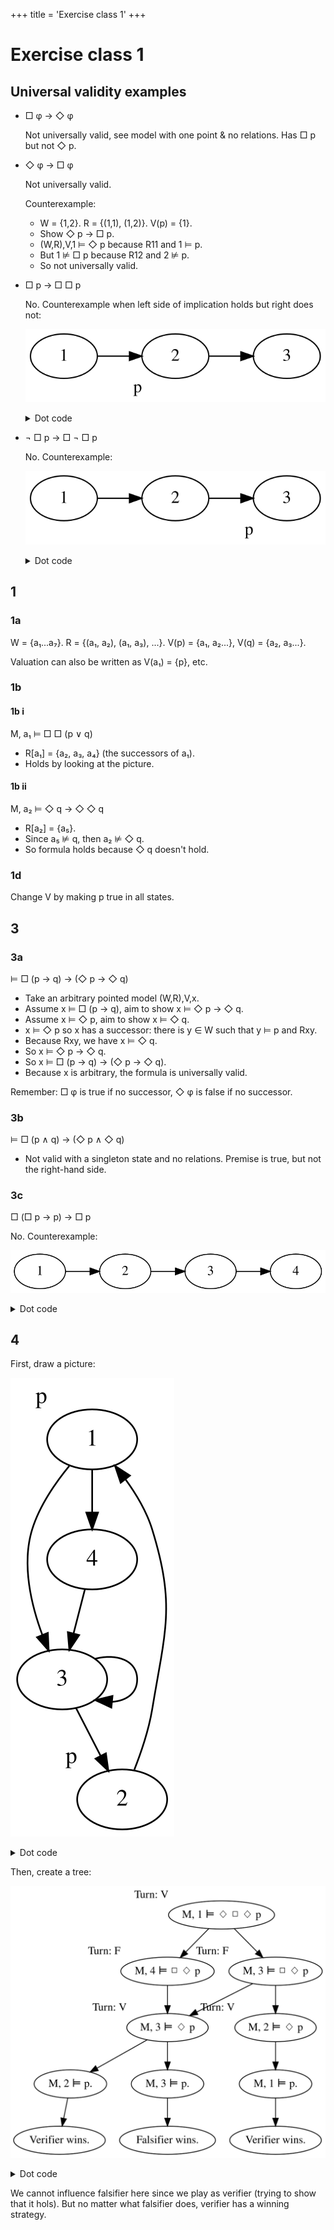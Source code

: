+++
title = 'Exercise class 1'
+++
# Exercise class 1
## Universal validity examples
- □ φ → ◇ φ

  Not universally valid, see model with one point & no relations.
  Has □ p but not ◇ p.

- ◇ φ → □ φ

  Not universally valid.

  Counterexample:
  - W = {1,2}. R = {(1,1), (1,2)}. V(p) = {1}.
  - Show ◇ p → □ p.
  - (W,R),V,1 ⊨ ◇ p because R11 and 1 ⊨ p.
  - But 1 ⊭ □ p because R12 and 2 ⊭ p.
  - So not universally valid.

- □ p → □ □ p

  No.
  Counterexample when left side of implication holds but right does not:

  ![First](first.svg)

  <details>
  <summary>Dot code</summary>

  ```dot
  digraph g {
    rankdir="LR"
    2 [label="2", xlabel="p"]
    1 -> 2
    2 -> 3
  }
  ```

  </details>

- ¬ □ p → □ ¬ □ p

  No.
  Counterexample:

  ![Second](second.svg)

  <details>
  <summary>Dot code</summary>

  ```dot
  digraph g {
    rankdir="LR"
    3 [label="3", xlabel="p"]
    1 -> 2
    2 -> 3
  }
  ```

  </details>

## 1
### 1a
W = {a₁...a₇}. R = {(a₁, a₂), (a₁, a₃), ...}. V(p) = {a₁, a₂...}, V(q) = {a₂, a₃...}.

Valuation can also be written as V(a₁) = {p}, etc.

### 1b
#### 1b i
M, a₁ ⊨ □ □ (p ∨ q)
- R[a₁] = {a₂, a₃, a₄} (the successors of a₁).
- Holds by looking at the picture.

#### 1b ii
M, a₂ ⊨ ◇ q → ◇ ◇ q
- R[a₂] = {a₅}.
- Since a₅ ⊭ q, then a₂ ⊭ ◇ q.
- So formula holds because ◇ q doesn't hold.

### 1d
Change V by making p true in all states.

## 3
### 3a
⊨ □ (p → q) → (◇ p → ◇ q)
- Take an arbitrary pointed model (W,R),V,x.
- Assume x ⊨ □ (p → q), aim to show x ⊨ ◇ p → ◇ q.
- Assume x ⊨ ◇ p, aim to show x ⊨ ◇ q.
- x ⊨ ◇ p so x has a successor: there is y ∈ W such that y ⊨ p and Rxy.
- Because Rxy, we have x ⊨ ◇ q.
- So x ⊨ ◇ p → ◇ q.
- So x ⊨ □ (p → q) → (◇ p → ◇ q).
- Because x is arbitrary, the formula is universally valid.

Remember: □ φ is true if no successor, ◇ φ is false if no successor.

### 3b
⊨ □ (p ∧ q) → (◇ p ∧ ◇ q)
- Not valid with a singleton state and no relations. Premise is true, but not the right-hand side.

### 3c
□ (□ p → p) → □ p

No.
Counterexample:

![Third](third.svg)

<details>
<summary>Dot code</summary>

```dot
digraph g {
  rankdir="LR"
  1 -> 2
  2 -> 3
  3 -> 4
}
```

</details>

## 4
First, draw a picture:

![Fourth](fourth.svg)

<details>
<summary>Dot code</summary>

```dot
digraph g {
  1 [label="1", xlabel="p"]
  2 [label="2", xlabel="p"]
  1 -> 3
  1 -> 4
  2 -> 1
  3 -> 2
  3 -> 3
  4 -> 3
}
```

</details>

Then, create a tree:

![Fifth](fifth.svg)

<details>
<summary>Dot code</summary>

```dot
digraph g {
  root [label="M, 1 ⊨ ◇ □ ◇ p", xlabel="Turn: V"]
  l11 [label="M, 4 ⊨ □ ◇ p", xlabel="Turn: F"]; root -> l11
  r11 [label="M, 3 ⊨ □ ◇ p", xlabel="Turn: F"]; root -> r11

  // right branch
  r21 [label="M, 3 ⊨ ◇ p", xlabel="Turn: V"]; r11 -> r21
  r31 [label="M, 2 ⊨ p."]; r21 -> r31; r31 -> r41; r41 [label="Verifier wins."]
  r32 [label="M, 3 ⊨ p."]; r21 -> r32; r32 -> r42; r42 [label="Falsifier wins."]

  r22 [label="M, 2 ⊨ ◇ p", xlabel="Turn: V"]; r11 -> r22
  r33 [label="M, 1 ⊨ p."]; r22 -> r33; r33 -> r43; r43 [label="Verifier wins."]

  // left branch
  l11 -> r21
}
```

</details>

We cannot influence falsifier here since we play as verifier (trying to show that it hols).
But no matter what falsifier does, verifier has a winning strategy.

